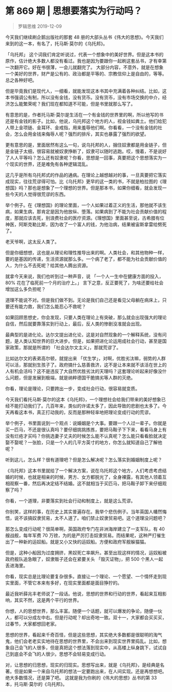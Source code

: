 # 第 869 期 | 思想要落实为行动吗？
> 罗辑思维
2019-12-09

今天我们继续刷企鹅出版社的那套 48 册的大部头丛书《伟大的思想》。今天我们来到的这一本，有名了，托马斯·莫尔的《乌托邦》。

「乌托邦」 这个词我们肯定听说过，代表一个想象中的美好世界。但是这本书的原作，估计绝大多数人都没有看过。我也是因为要跟你一起刷这套丛书，才有幸第一次翻开它。好在书很薄，一会儿就翻完了。
大部分内容，不意外，就是在想象一个美好的世界，财产是公有的、政治都是平等的、宗教信仰上是自由的，等等。总之各种好吧。

但是毕竟我们是现代人，一细看，就能发现这本书其中充满着各种纠结。比如，这本书强调公有制，所以没有金钱，没有货币。没有货币，没有市场交换的中介，经济怎么能繁荣呢？我们现在都知道不可能，但是书里就那么写了。

有意思的是，作者托马斯·莫尔是生活在一个有金钱的世界里的啊，所以他写的书还是有金钱的影子。比如，他说，乌托邦这个地方的人，视金钱如粪土。他们给犯人带上金项链、金耳环、金戒指，用来羞辱他们啊。你看看，一个没有金钱的社会，怎么会用金钱来侮辱人呢？强烈的排斥，其实也暴露了强烈的欲望。

更有意思的是，里面居然有这么一句，说乌托邦的人，捆住奴隶都是用金链子，但是金链子太细，很容易就被奴隶挣断了，奴隶可以随时逃跑。哎，慢着，不是说好了人人平等吗？怎么还有奴隶呢？你看，思想是一回事，真要把这个思想落实为一个现实的世界，还是难免有各种逻辑混乱。

这几乎是所有乌托邦式的作品的通病。在理论上越想越对的事，一旦真要把它落实成现实，往往荒谬得可怕。比《乌托邦》更早的这一类的书，不就是柏拉图的《理想国》吗？那也是想象了一个理想的世界。但是那本书，如果你细看，就会发现一些今天的人觉得很荒谬的东西。

举个例子。在《理想国》的理论里面，一个人如果过着正义的生活，那他就不该生病，如果生病，那肯定是因为他放纵、堕落。如果病到了不能为社会贡献价值的程度，那就应该去死，别浪费社会的医疗资源。《理想国》里面甚至说，古希腊有位神医，阿斯克勒比斯，因为收了一个富人的钱，为他治病，结果被宙斯拿雷给劈死了。

老天爷啊，这太反人类了。

但是你细想想，这也是从理论和理性推导出来的啊。人类社会，和其他物种一样，要的是基因的传递，生活资源就那么多。一个病了老了，都不能为社会贡献价值的人，为什么不去死呢？给其他人腾出资源。

就拿今天来说，我们也听到过一种声音，说 「一个人一生中在健康方面的投入，80% 花在了临死前一个月的治疗上。」 言下之意，反正要死了，为啥还要给社会增加这么多负担呢？

道理不能说不对。但是我们做不到。无论是我们自己还是看见父母躺在病床上，只要还有能力救，我们怎么能忍心不救呢？

如果回顾思想史，你会发现，只要人类在理论上有突破，那么就会出现强大的理论自信，然后就要靠落实到行动上，最后，反人类的惨剧没准就会出现。

最典型的是进化论。达尔文提出进化论，这是对自然现象的一个解释系统，没有问题，是人类认知世界的巨大进步。但是，如果把进化论运用成社会行动，甚至是国家政策，那就是所谓的 「社会达尔文主义」，那就荒谬了。

比如达尔文的表弟高尔顿，就提出来 「优生学」，对啊，优胜劣汰嘛，弱势的人群可以活，那就别生孩子了。政府搞什么慈善救济，这不是让本来就不该活在世上的人有机会活吗？这不是违反了大自然优胜劣汰的天理吗？这套理论听起来好像没什么问题，但是发展到极端，就是纳粹德国干脆搞劣等人群的灭绝。

你看，理论是理论，只要跨出一步，变成社会行动，很容易就变质。

今天我们看托马斯·莫尔的这本《乌托邦》，一个理想社会给我们带来的美好想象已经不能打动我们了。几百年来，类似的许诺太多了，因此导致的悲剧也太多了。今天再看这本书，真正打动我的，反而是那种轻率地把理论变成行动的荒谬。

举个例子，书里面说到一个观点：说婚姻是个大事。要跟一个人过一辈子。你就是买一匹马，不还是很认真吗？要仔细挑挑拣拣，要把马鞍子下下来，看看马身上有没有烂疮才买吗？你挑选妻子丈夫的时候怎么能不认真呢？怎么能只看看脸就决定娶不娶呢？一张脸，只是一个人的几平方英寸的地方，你怎么就知道自己了解他呢？

听到这儿，怎么样？很有道理吧？但是怎么解决呢？怎么落实到婚姻制度上呢？

《乌托邦》这本书里就给了一个解决方案，说在乌托邦这个地方，人们考虑考虑结婚的时候，也就是相亲的时候，男方、女方都脱光了，全身裸露，有其他人领着互相观察一番，然后再决定结不结婚。这不就相当于买匹马，把马鞍子卸下来仔细观察了吗？

你看，一个道理，非要落实到社会行动和制度上，就是这么荒谬。

你别笑，这样的事，在历史上其实普遍存在。我举个悲伤例子。当年英国人幡然悔悟，说不该搞奴隶贸易，太不人道了。咱们禁止奴隶贸易吧。这个道理没问题吧？

那怎么变成行动呢？很简单啊，英国政府专门在非洲海岸建立了一支军队，有 40 艘战舰，每年军费 70 万镑，为的是严厉打击奴隶贸易。而结果呢，这种严打催生出了一种新的运奴船。就是又小又快的运奴船。方便和政府军舰躲猫猫。

但是，这种小船因为过度拥挤，黑奴死亡率飙升。甚至出现这样的情况，运奴船被政府舰队追急眼了，奴隶贩子还会在紧要关头 「毁灭证物」，把 500 个黑人一起丢进海里。

你看，现实总是比理论要复杂很多。直接让一个理论、一个愿望、一个情怀走到现实里面，不管它本来有多好，在现实里面都是面目狰狞的。

最近我听薛兆丰老师说了一段话。他说，思想的世界和行动的世界，看起来互相影响，其实不然，这是两个平行的世界。

你想，人的思想世界，那么丰富。随便一个话题，就可以爆发的争论，随便一伙人，都可以分成左中右。但是行动呢？却出奇地一致。双十一，大家都会买买买，过春节，大家都想回老家。

思想的世界，看起来千奇百怪，但是这些思想，其实绝大多数都是很聪明的淘气鬼，他们会老老实实地待在思想的世界里，不会出来到现实世界里捣乱。比如，想象自己会飞的人很多，但是真把这个想法落到现实中，从高楼上纵身跳下，试试自己到底会不会飞的人很少。思想不会轻易变成行动。

对，让思想的归思想，现实的归现实。思想写出来，就是《乌托邦》，是经典是名著。但是如果一个来自乌托邦的想法一定要跑出来，在人间实现。还是再想想吧。绝大多数情况，还是算了吧。
这就是我为你刷的《伟大的思想》丛书的第 33 本，托马斯·莫尔的《乌托邦》。


